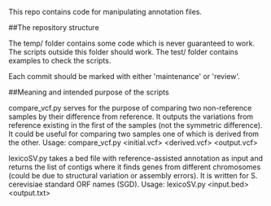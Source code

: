 This repo contains code for manipulating annotation files.

##The repository structure

The temp/ folder contains some code which is never guaranteed to work.
The scripts outside this folder should work.
The test/ folder contains examples to check the scripts.

Each commit should be marked with either 'maintenance' or 'review'.

##Meaning and intended purpose of the scripts

compare_vcf.py serves for the purpose of comparing two non-reference samples by their difference from reference. It outputs the variations from reference existing in the first of the samples (not the symmetric difference). It could be useful for comparing two samples one of which is derived from the other.
Usage: compare_vcf.py \<initial.vcf\> \<derived.vcf\> \<output.vcf\>

lexicoSV.py takes a bed file with reference-assisted annotation as input and returns the list of contigs where it finds genes from different chromosomes (could be due to structural variation or assembly errors).
It is written for S. cerevisiae standard ORF names (SGD). 
Usage: lexicoSV.py \<input.bed\> \<output.txt\>